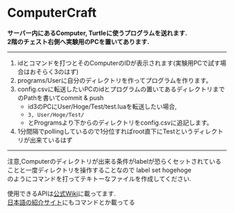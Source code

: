 # ComputerCraft
**サーバー内にあるComputer, Turtleに使うプログラムを送れます.**  
**2階のチェスト右側へ実験用のPCを置いてあります.**  
- - -
1. idとコマンドを打つとそのComputerのIDが表示されます(実験用PCで試す場合はおそらく3のはず)  
2. programs/Userに自分のディレクトリを作ってプログラムを作ります。  
3. config.csvに転送したいPCのidとプログラムの置いてあるディレクトリまでのPathを書いてcommit & push  
    * id3のPCにUser/Hoge/Test/test.luaを転送したい場合,  
    * `3, User/Hoge/Test/ `   
    * とProgramsより下からのディレクトリをconfig.csvに追記します。  
4. 1分間隔でpollingしているので1分位すればroot直下にTestというディレクトリが出来ているはず  
  
   
- - -  
注意,Computerのディレクトリが出来る条件がlabelが恐らくセットされていることと一度ディレクトリを操作することなので
label set hogehoge  
のようにコマンドを打ってテキトーなファイルを作成してください.

使用できるAPIは[公式Wiki](https://tweaked.cc/)に載ってます.  
[日本語の紹介サイト](https://w.atwiki.jp/minecraft/pages/483.html)にもコマンドとか載ってる
